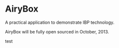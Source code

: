AiryBox
=======

A practical application to demonstrate IBP technology.

AiryBox will be fully open sourced in October, 2013.

test